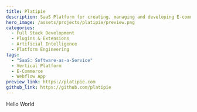 ```yaml
---
title: Platipie
description: SaaS Platform for creating, managing and developing E-commerce stores on no-code platform (Webflow).
hero_image: /assets/projects/platipie/preview.png
categories:
  - Full Stack Development
  - Plugins & Extensions
  - Artificial Intelligence
  - Platform Engineering
tags:
  - "SaaS: Software-as-a-Service"
  - Vertical Platform
  - E-Commerce
  - Webflow App
preview_link: https://platipie.com
github_link: https://github.com/platipie
---
```


Hello World
